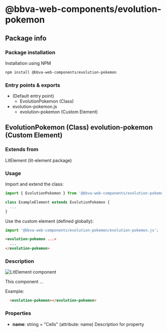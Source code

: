 # @bbva-web-components/evolution-pokemon

## Package info

### Package installation

Installation using NPM

```bash
npm install @bbva-web-components/evolution-pokemon
```

### Entry points & exports

- (Default entry point)
  - EvolutionPokemon (Class)
- evolution-pokemon.js
  - evolution-pokemon (Custom Element)


## EvolutionPokemon (Class) evolution-pokemon (Custom Element) 

### Extends from

LitElement (lit-element package)

### Usage

Import and extend the class:

```js
import { EvolutionPokemon } from '@bbva-web-components/evolution-pokemon';

class ExampleElement extends EvolutionPokemon {
  ...
}
```

Use the custom element (defined globally):

```js
import '@bbva-web-components/evolution-pokemon/evolution-pokemon.js';
```

```html
<evolution-pokemon ...>
  ...
</evolution-pokemon>
```

### Description

![LitElement component](https://img.shields.io/badge/litElement-component-blue.svg)

This component ...

Example:

```html
  <evolution-pokemon></evolution-pokemon>
```

### Properties

- **name**: string = "Cells" (attribute: name)
    Description for property
